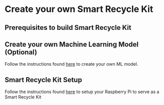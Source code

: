 # Create your own Smart Recycle Kit


## Prerequisites to build Smart Recycle Kit




## Create your own Machine Learning Model (Optional)
Follow the instructions found [here](ml/README.md) to create your own ML model.




## Smart Recycle Kit Setup
Follow the instructions found [here](iot/README.md) to setup your Raspberry Pi to serve as a Smart Recycle Kit 

